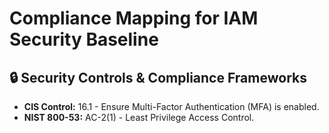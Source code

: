 # Compliance Mapping for IAM Security Baseline
## 🔒 Security Controls & Compliance Frameworks
- **CIS Control:** 16.1 - Ensure Multi-Factor Authentication (MFA) is enabled.
- **NIST 800-53:** AC-2(1) - Least Privilege Access Control.
